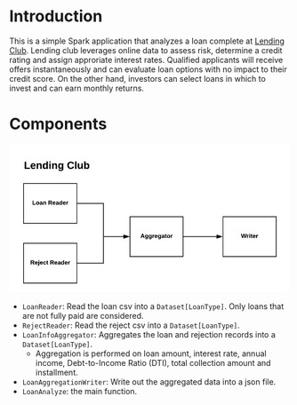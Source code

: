 # Introduction
This is a simple Spark application that analyzes a loan complete at [Lending Club](https://www.lendingclub.com/). 
Lending club leverages online data to assess risk, determine a credit rating and assign approriate interest rates.
Qualified applicants will receive offers instantaneously and can evaluate loan options with no impact to their credit score.
On the other hand, investors can select loans in which to invest and can earn monthly returns.

# Components
![Flowchart](https://github.com/lullaby1024/Lending_Club/blob/master/lending_club.png)
- `LoanReader`: Read the loan csv into a `Dataset[LoanType]`. Only loans that are not fully paid are considered.
- `RejectReader`: Read the reject csv into a `Dataset[LoanType]`.
- `LoanInfoAggregator`: Aggregates the loan and rejection records into a `Dataset[LoanType]`.
  - Aggregation is performed on loan amount, interest rate, annual income, Debt-to-Income Ratio (DTI), total collection amount and installment.
- `LoanAggregationWriter`: Write out the aggregated data into a json file. 
- `LoanAnalyze`: the main function.
